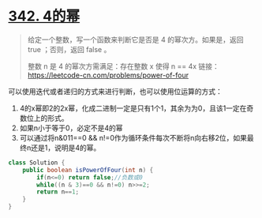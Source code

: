 # [342. 4的幂](https://leetcode-cn.com/problems/power-of-four/)

>给定一个整数，写一个函数来判断它是否是 4 的幂次方。如果是，返回 true ；否则，返回 false 。
>
>整数 n 是 4 的幂次方需满足：存在整数 x 使得 n == 4x
>链接：https://leetcode-cn.com/problems/power-of-four

可以使用迭代或者递归的方式来进行判断，也可以使用位运算的方式：

1. 4的x幂即2的2x幂，化成二进制一定是只有1个1，其余为为0，且该1一定在奇数位上的形式。
2. 如果n小于等于0，必定不是4的幂
3. 可以通过将n&011==0 && n!=0作为循环条件每次不断将n向右移2位，如果最终n还是1，说明是4的幂。

~~~java
class Solution {
    public boolean isPowerOfFour(int n) {
        if(n<=0) return false;//负数或0
        while((n & 3)==0 && n!=0) n>>=2;
        return n==1;
    }
}
~~~




